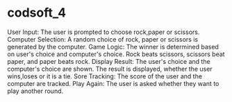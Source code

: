 # codsoft_4

User Input: The user is prompted to choose rock,paper or scissors.
Computer Selection: A random choice of rock, paper or scissors is generated by the computer.
Game Logic: The winner is determined based on user's choice and computer's choice.
Rock beats scissors, scissors beat paper, and paper beats rock.
Display Result: The user's choice and the computer's choice are shown. The result is displayed, whether the user wins,loses or it is a tie.
Sore Tracking: The score of the user and the computer are tracked.
Play Again: The user is asked whether they want to play another round.
